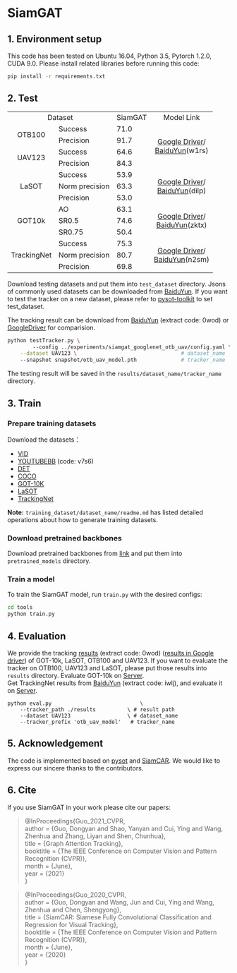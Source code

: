 # SiamGAT

## 1. Environment setup
This code has been tested on Ubuntu 16.04, Python 3.5, Pytorch 1.2.0, CUDA 9.0.
Please install related libraries before running this code: 
```bash
pip install -r requirements.txt
```

## 2. Test

<table>
    <tr>
        <td colspan="2" align=center> Dataset</td>
        <td align=center>SiamGAT</td>
        <td align=center>Model Link</td>
    </tr>
    <tr>
        <td rowspan="2" align=center>OTB100</td>
        <td>Success</td>
        <td>71.0</td>
        <td rowspan="4" align=center>
			<a href="https://drive.google.com/file/d/1LKU6DuOzmLGJr-LYm4yXciJwIizbV_Zf/view?usp=sharing">Google Driver</a>/<br>
			<a href="https://pan.baidu.com/s/1nuK-gAX12K96CQpHbHr3tA">BaiduYun</a>(w1rs)
		</td>
    </tr>
    <tr>
        <td>Precision</td>
        <td>91.7</td>
    </tr>
    <tr>
        <td rowspan="2" align=center>UAV123</td>
        <td>Success</td>
        <td>64.6</td>
    </tr>
    <tr>
        <td>Precision</td>
        <td>84.3</td>
    </tr>
    <tr>
        <td rowspan="3" align=center>LaSOT</td>
        <td>Success</td>
        <td>53.9</td>
        <td rowspan="3" align=center>
			<a href="https://drive.google.com/file/d/167ANy1557rcIsAjuH6_bSS_OFEvgG93s/view?usp=sharing">Google Driver</a>/<br>
			<a href="https://pan.baidu.com/s/17-pG-Mytg4sT330mhd584A">BaiduYun</a>(dilp)
		</td>
    </tr>
    <tr>
        <td>Norm precision</td>
        <td>63.3</td>
    </tr>
    <tr>
        <td>Precision</td>
        <td>53.0</td>
    </tr>
    <tr>
        <td rowspan="3" align=center>GOT10k</td>
        <td>AO</td>
        <td>63.1</td>
        <td rowspan="3" align=center>
			<a href="https://drive.google.com/file/d/1g4ETsJF_jtvpn0-6XF0VGxCtg67-EFmc/view?usp=sharing">Google Driver</a>/<br>
			<a href="https://pan.baidu.com/s/1wap-r-57Rl9NGndiSNAfHw">BaiduYun</a>(zktx)
		</td>
    </tr>
    <tr>
        <td>SR0.5</td>
        <td>74.6</td>
    </tr>
    <tr>
        <td>SR0.75</td>
        <td>50.4</td>
    </tr>
    <tr>
        <td rowspan="3" align=center>TrackingNet</td>
        <td>Success</td>
        <td>75.3</td>
        <td rowspan="3" align=center>
			<a href="https://drive.google.com/file/d/1D2FSYDepz8LU0D3ZsWPYdEIVpNItgHwl/view?usp=sharing">Google Driver</a>/<br>
			<a href="https://pan.baidu.com/s/1Zst1o1cg_zK9YqN3meJ7Bw">BaiduYun</a>(n2sm)
		</td>
    </tr>
    <tr>
        <td>Norm precision</td>
        <td>80.7</td>
    </tr>
    <tr>
        <td>Precision</td>
        <td>69.8</td>
    </tr>
</table>


Download testing datasets and put them into `test_dataset` directory. Jsons of commonly used datasets can be downloaded from [BaiduYun](https://pan.baidu.com/s/1js0Qhykqqur7_lNRtle1tA#list/path=%2F). If you want to test the tracker on a new dataset, please refer to [pysot-toolkit](https://github.com/StrangerZhang/pysot-toolkit) to set test_dataset.

The tracking result can be download from [BaiduYun](https://pan.baidu.com/s/1Ohit3C_hdy70x-JrdGUfeg) (extract code: 0wod) or [GoogleDriver](https://drive.google.com/file/d/1GBk_eKOMxo3rdTrmZYzDaG-Nc_j2Cdg6/view?usp=sharing) for comparision.

```bash 
python testTracker.py \    
        --config ../experiments/siamgat_googlenet_otb_uav/config.yaml \
	--dataset UAV123 \                                 # dataset_name
	--snapshot snapshot/otb_uav_model.pth              # tracker_name
```
The testing result will be saved in the `results/dataset_name/tracker_name` directory.

## 3. Train

### Prepare training datasets

Download the datasets：
* [VID](http://image-net.org/challenges/LSVRC/2017/)
* [YOUTUBEBB](https://pan.baidu.com/s/1gQKmi7o7HCw954JriLXYvg) (code: v7s6)
* [DET](http://image-net.org/challenges/LSVRC/2017/)
* [COCO](http://cocodataset.org)
* [GOT-10K](http://got-10k.aitestunion.com/downloads)
* [LaSOT](https://cis.temple.edu/lasot/)
* [TrackingNet](https://tracking-net.org/#downloads)

**Note:** `training_dataset/dataset_name/readme.md` has listed detailed operations about how to generate training datasets.

### Download pretrained backbones
Download pretrained backbones from [link](https://download.pytorch.org/models/inception_v3_google-1a9a5a14.pth) and put them into `pretrained_models` directory.

### Train a model
To train the SiamGAT model, run `train.py` with the desired configs:

```bash
cd tools
python train.py
```

## 4. Evaluation
We provide the tracking [results](https://pan.baidu.com/s/1Ohit3C_hdy70x-JrdGUfeg) (extract code: 0wod) ([results in Google driver](https://drive.google.com/file/d/1GBk_eKOMxo3rdTrmZYzDaG-Nc_j2Cdg6/view?usp=sharing)) of GOT-10k, LaSOT, OTB100 and UAV123. If you want to evaluate the tracker on OTB100, UAV123 and LaSOT, please put those results into  `results` directory. Evaluate GOT-10k on [Server](http://got-10k.aitestunion.com/).   
Get TrackingNet results from [BaiduYun](https://pan.baidu.com/s/1cJkTbhO73KaIfBzFHkonNg) (extract code: iwlj), and evaluate it on [Server](http://eval.tracking-net.org/).
```
python eval.py 	                          \
	--tracker_path ./results          \ # result path
	--dataset UAV123                  \ # dataset_name
	--tracker_prefix 'otb_uav_model'   # tracker_name
```

## 5. Acknowledgement
The code is implemented based on [pysot](https://github.com/STVIR/pysot) and [SiamCAR](https://github.com/ohhhyeahhh/SiamCAR). We would like to express our sincere thanks to the contributors.

## 6. Cite
If you use SiamGAT in your work please cite our papers:

> @InProceedings{Guo_2021_CVPR,  
  author = {Guo, Dongyan and Shao, Yanyan and Cui, Ying and Wang, Zhenhua and Zhang, Liyan and Shen, Chunhua},  
  title = {Graph Attention Tracking},  
  booktitle = {The IEEE Conference on Computer Vision and Pattern Recognition (CVPR)},  
  month = {June},  
  year = {2021}  
}

> @InProceedings{Guo_2020_CVPR,  
   author = {Guo, Dongyan and Wang, Jun and Cui, Ying and Wang, Zhenhua and Chen, Shengyong},  
   title = {SiamCAR: Siamese Fully Convolutional Classification and Regression for Visual Tracking},  
   booktitle = {The IEEE Conference on Computer Vision and Pattern Recognition (CVPR)},  
   month = {June},  
   year = {2020}  
}

